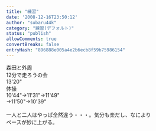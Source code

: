 ```yaml
---
title: "練習"
date: '2008-12-16T23:50:12'
author: "subaru44k"
category: "練習(デフォルト)"
status: "publish"
allowComments: true
convertBreaks: false
entryHash: "896888e005a4e2b6ecb8f59b75986154"
---
```

森田と外周<br>
12分で走ろうの会<br>
13'20"<br>
体操<br>
10'44"→11'31"→11'49"<br>
→11'50"→10'39"<br>
<br>
一人と二人はやっぱ全然違う・・・。気分も楽だし、なにより<br>
ペースが妙に上がる。
